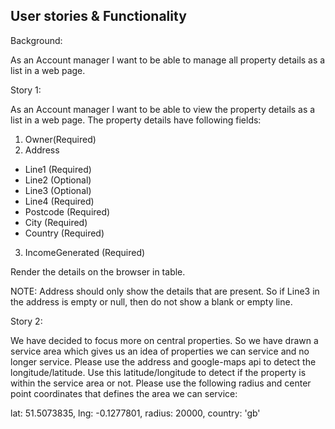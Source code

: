 User stories & Functionality
----------

Background: 

As an Account manager I want to be able to manage all property details as a list
in a web page.

Story 1: 

As an Account manager I want to be able to view the property details as a list in a
web page.
The property details have following fields:
1) Owner(Required)
2) Address
* Line1 (Required)
* Line2 (Optional)
* Line3 (Optional)
* Line4 (Required)
* Postcode (Required)
* City (Required)
* Country (Required)
3) IncomeGenerated (Required)

Render the details on the browser in table.

NOTE: Address should only show the details that are present. So if Line3 in the address is empty or null, then do not show a blank or empty line.

Story 2:

We have decided to focus more on central properties. So we have drawn a service area
which gives us an idea of properties we can service and no longer service. Please use the address and
google-maps api to detect the longitude/latitude. Use this latitude/longitude to detect if the property is
within the service area or not. Please use the following radius and center point coordinates that defines
the area we can service:

lat: 51.5073835, lng: -0.1277801,
radius: 20000, country: 'gb'
